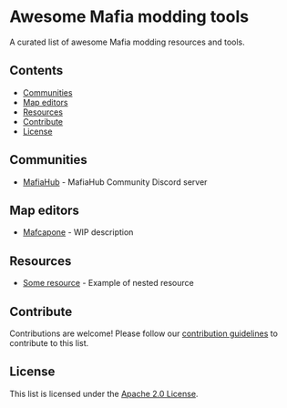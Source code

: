 # Awesome Mafia modding tools

A curated list of awesome Mafia modding resources and tools.

## Contents

- [Communities](#communities)
- [Map editors](#content)
- [Resources](#resources)
- [Contribute](#contribute)
- [License](#license)

## Communities

- [MafiaHub](https://discord.gg/eBQ4QHX) - MafiaHub Community Discord server

## Map editors

- [Mafcapone](https://github.com/user-attachments/files/16227907/Mafcapone.cl-1.zip) - WIP description

## Resources

- [Some resource](pages/resource1.md) - Example of nested resource

## Contribute

Contributions are welcome! Please follow our [contribution guidelines](pages/CONTRIBUTING.md) to contribute to this list.

## License

This list is licensed under the [Apache 2.0 License](LICENSE).
